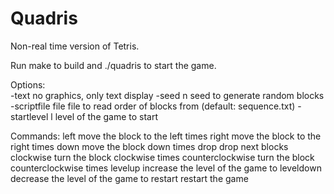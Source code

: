 Quadris
=======

Non-real time version of Tetris.<br>

Run make to build and ./quadris to start the game.<br>

Options:<br>
  -text               no graphics, only text display
  -seed n             seed to generate random blocks
  -scriptfile file    file to read order of blocks from (default: sequence.txt)
  -startlevel l       level of the game to start
  
Commands:
  <num>left                move the block to the left <num> times 
  <num>right               move the block to the right <num> times
  <num>down                move the block down <num> times
  <num>drop                drop <num> next blocks
  <num>clockwise           turn the block clockwise <num> times
  <num>counterclockwise    turn the block counterclockwise <num> times
  <num>levelup             increase the level of the game to <num>
  <num>leveldown           decrease the level of the game to <num>
  restart                  restart the game
